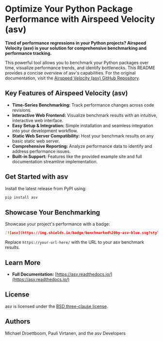 # Optimize Your Python Package Performance with Airspeed Velocity (asv)

**Tired of performance regressions in your Python projects? Airspeed Velocity (asv) is your solution for comprehensive benchmarking and performance tracking.**

This powerful tool allows you to benchmark your Python packages over time, visualize performance trends, and identify bottlenecks. This README provides a concise overview of asv's capabilities. For the original documentation, visit the [Airspeed Velocity (asv) GitHub Repository](https://github.com/airspeed-velocity/asv).

## Key Features of Airspeed Velocity (asv)

*   **Time-Series Benchmarking:** Track performance changes across code revisions.
*   **Interactive Web Frontend:** Visualize benchmark results with an intuitive, interactive web interface.
*   **Easy Setup & Integration:** Simple installation and seamless integration into your development workflow.
*   **Static Web Server Compatibility:** Host your benchmark results on any basic static web server.
*   **Comprehensive Reporting:** Analyze performance data to identify and address performance issues.
*   **Built-in Support:** Features like the provided example site and full documentation streamline implementation.

## Get Started with asv

Install the latest release from PyPI using:

```bash
pip install asv
```

## Showcase Your Benchmarking

Showcase your project's performance with a badge:

```markdown
[![asv](https://img.shields.io/badge/benchmarked%20by-asv-blue.svg?style=flat)](https://your-url-here/)
```

Replace `https://your-url-here/` with the URL to your asv benchmark results.

## Learn More

*   **Full Documentation:**  [https://asv.readthedocs.io/](https://asv.readthedocs.io/)

## License

asv is licensed under the [BSD three-clause license](https://opensource.org/license/BSD-3-Clause).

## Authors

Michael Droettboom, Pauli Virtanen, and the asv Developers